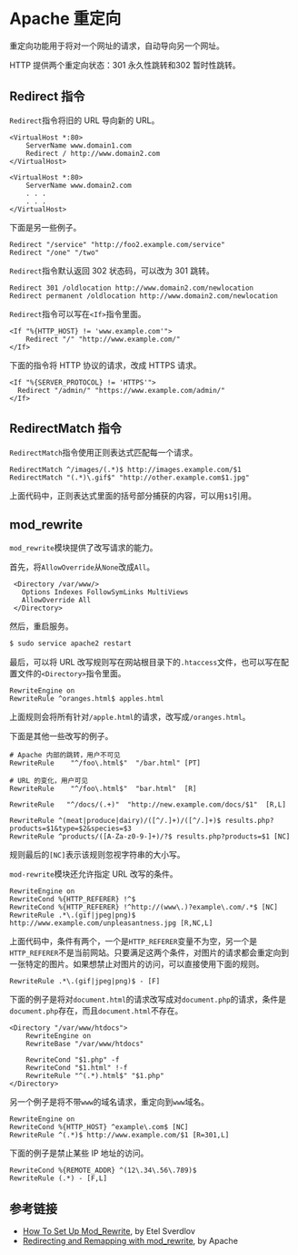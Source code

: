 # Apache 重定向

重定向功能用于将对一个网址的请求，自动导向另一个网址。

HTTP 提供两个重定向状态：301 永久性跳转和302 暂时性跳转。

## Redirect 指令

`Redirect`指令将旧的 URL 导向新的 URL。

```
<VirtualHost *:80>
	ServerName www.domain1.com
	Redirect / http://www.domain2.com
</VirtualHost>

<VirtualHost *:80>
	ServerName www.domain2.com
	. . .
	. . .
</VirtualHost>
```

下面是另一些例子。

```
Redirect "/service" "http://foo2.example.com/service"
Redirect "/one" "/two"
```

`Redirect`指令默认返回 302 状态码，可以改为 301 跳转。

```
Redirect 301 /oldlocation http://www.domain2.com/newlocation
Redirect permanent /oldlocation http://www.domain2.com/newlocation
```

`Redirect`指令可以写在`<If>`指令里面。

```
<If "%{HTTP_HOST} != 'www.example.com'">
    Redirect "/" "http://www.example.com/"
</If>
```

下面的指令将 HTTP 协议的请求，改成 HTTPS 请求。

```
<If "%{SERVER_PROTOCOL} != 'HTTPS'">
  Redirect "/admin/" "https://www.example.com/admin/"
</If>
```

## RedirectMatch 指令

`RedirectMatch`指令使用正则表达式匹配每一个请求。

```
RedirectMatch ^/images/(.*)$ http://images.example.com/$1
RedirectMatch "(.*)\.gif$" "http://other.example.com$1.jpg"
```

上面代码中，正则表达式里面的括号部分捕获的内容，可以用`$1`引用。

## mod_rewrite

`mod_rewrite`模块提供了改写请求的能力。

首先，将`AllowOverride`从`None`改成`All`。

```
 <Directory /var/www/>
   Options Indexes FollowSymLinks MultiViews
   AllowOverride All
 </Directory>
```

然后，重启服务。

```bash
$ sudo service apache2 restart
```

最后，可以将 URL 改写规则写在网站根目录下的`.htaccess`文件，也可以写在配置文件的`<Directory>`指令里面。

```
RewriteEngine on
RewriteRule ^oranges.html$ apples.html
```

上面规则会将所有针对`/apple.html`的请求，改写成`/oranges.html`。

下面是其他一些改写的例子。

```
# Apache 内部的跳转，用户不可见
RewriteRule    "^/foo\.html$"  "/bar.html" [PT]

# URL 的变化，用户可见
RewriteRule    "^/foo\.html$"  "bar.html"  [R]

RewriteRule   "^/docs/(.+)"  "http://new.example.com/docs/$1"  [R,L]

RewriteRule ^(meat|produce|dairy)/([^/.]+)/([^/.]+)$ results.php?products=$1&type=$2&species=$3
RewriteRule ^products/([A-Za-z0-9-]+)/?$ results.php?products=$1 [NC]
```

规则最后的`[NC]`表示该规则忽视字符串的大小写。

`mod-rewrite`模块还允许指定 URL 改写的条件。

```
RewriteEngine on
RewriteCond %{HTTP_REFERER} !^$
RewriteCond %{HTTP_REFERER} !^http://(www\.)?example\.com/.*$ [NC]
RewriteRule .*\.(gif|jpeg|png)$ http://www.example.com/unpleasantness.jpg [R,NC,L]
```

上面代码中，条件有两个，一个是`HTTP_REFERER`变量不为空，另一个是`HTTP_REFERER`不是当前网站。只要满足这两个条件，对图片的请求都会重定向到一张特定的图片。如果想禁止对图片的访问，可以直接使用下面的规则。

```
RewriteRule .*\.(gif|jpeg|png)$ - [F]
```

下面的例子是将对`document.html`的请求改写成对`document.php`的请求，条件是`document.php`存在，而且`document.html`不存在。

```
<Directory "/var/www/htdocs">
    RewriteEngine on
    RewriteBase "/var/www/htdocs"

    RewriteCond "$1.php" -f
    RewriteCond "$1.html" !-f
    RewriteRule "^(.*).html$" "$1.php"
</Directory>
```

另一个例子是将不带`www`的域名请求，重定向到`www`域名。

```
RewriteEngine on
RewriteCond %{HTTP_HOST} ^example\.com$ [NC]
RewriteRule ^(.*)$ http://www.example.com/$1 [R=301,L]
```

下面的例子是禁止某些 IP 地址的访问。

```
RewriteCond %{REMOTE_ADDR} ^(12\.34\.56\.789)$
RewriteRule (.*) - [F,L]
```

## 参考链接

- [How To Set Up Mod_Rewrite](https://www.digitalocean.com/community/tutorials/how-to-set-up-mod_rewrite), by Etel Sverdlov
- [Redirecting and Remapping with mod_rewrite](https://httpd.apache.org/docs/2.4/rewrite/remapping.html), by Apache
